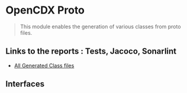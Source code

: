 # OpenCDX Proto
> This module enables the generation of various classes from proto files. 

## Links to the reports : Tests, Jacoco, Sonarlint
- [All Generated Class files](build/generated/src/**)

## Interfaces